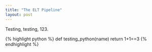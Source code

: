 ```yaml
---
title: "The ELT Pipeline"
layout: post
---
```


Testing, testing, 123.

{% highlight python %}
def testing_python(name)
  return 1+1==3
{% endhighlight %}

